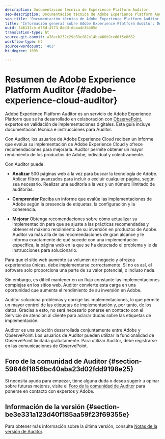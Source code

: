 ```yaml
---
description: Documentación técnica de Experience Platform Auditor.
seo-description: Documentación técnica de Adobe Experience Platform Auditor.
seo-title: 'Documentación técnica de Adobe Experience Platform Auditor '
title: 'Información general sobre Adobe Experience Platform Auditor: Documentos técnicos'
uuid: 346132cb-d78d-4573-8edd-dbaa4c3bb05d
translation-type: ht
source-git-commit: a76ecb232c29d83ef82b14be460d9ce60f5e8662
workflow-type: ht
source-wordcount: '403'
ht-degree: 100%

---
```



# Resumen de Adobe Experience Platform Auditor {#adobe-experience-cloud-auditor}

Adobe Experience Platform Auditor es un servicio de Adobe Experience Platform que se ha desarrollado en colaboración con [ObservePoint](https://www.observepoint.com/), expertos en validación de implementaciones digitales. Esta guía incluye documentación técnica e instrucciones para Auditor.

Con Auditor, los usuarios de Adobe Experience Cloud reciben un informe que evalúa su implementación de Adobe Experience Cloud y ofrece recomendaciones para mejorarla. Auditor permite obtener un mayor rendimiento de los productos de Adobe, individual y colectivamente.

Con Auditor puede:

* **Analizar** 500 páginas web a la vez para buscar la tecnología de Adobe. Aplicar filtros avanzados para incluir o excluir cualquier página, según sea necesario. Realizar una auditoría a la vez y un número ilimitado de auditorías.

* **Comprender** Reciba un informe que evalúe las implementaciones de Adobe según la presencia de etiquetas, la configuración y la coherencia.

* **Mejorar** Obtenga recomendaciones sobre cómo actualizar su implementación para que se ajuste a las prácticas recomendadas y obtener el máximo rendimiento de su inversión en productos de Adobe. Auditor va más allá de las recomendaciones de gran alcance y le informa exactamente de qué sucede con una implementación específica, la página web en la que se ha detectado el problema y le da instrucciones para solucionarlo.

Para que el sitio web aumente su volumen de negocio y ofrezca experiencias únicas, debe implementarse correctamente. Si no es así, el software solo proporciona una parte de su valor potencial, o incluso nada.

Sin embargo, es difícil mantener en un flujo constante las implementaciones complejas en los sitios web. Auditor convierte esta carga en una oportunidad que aumenta el rendimiento de su inversión en Adobe.

Auditor soluciona problemas y corrige las implementaciones, lo que permite un mayor control de las etiquetas de implementación y, por tanto, de los datos. Gracias a esto, no será necesario ponerse en contacto con el Servicio de atención al cliente para aclarar dudas sobre las etiquetas de implementación.

Auditor es una solución desarrollada conjuntamente entre Adobe y ObservePoint. Los usuarios de Auditor pueden utilizar la funcionalidad de ObservePoint limitada gratuitamente. Para utilizar Auditor, debe registrarse en las comunicaciones de ObservePoint.

## Foro de la comunidad de Auditor {#section-59846f1856bc40aba23d02fdd9198e25}

Si necesita ayuda para empezar, tiene alguna duda o desea sugerir u opinar sobre futuras mejoras, visite el [Foro de la comunidad de Auditor](https://forums.adobe.com/community/experience-cloud/platform/core-services/activation-service/auditor) para ponerse en contacto con expertos y Adobe.

## Información de la versión {#section-be3e331a123d40f185aa59f23f69355e}

Para obtener más información sobre la última versión, consulte [Notas de la versión de Auditor](release-notes.md).
